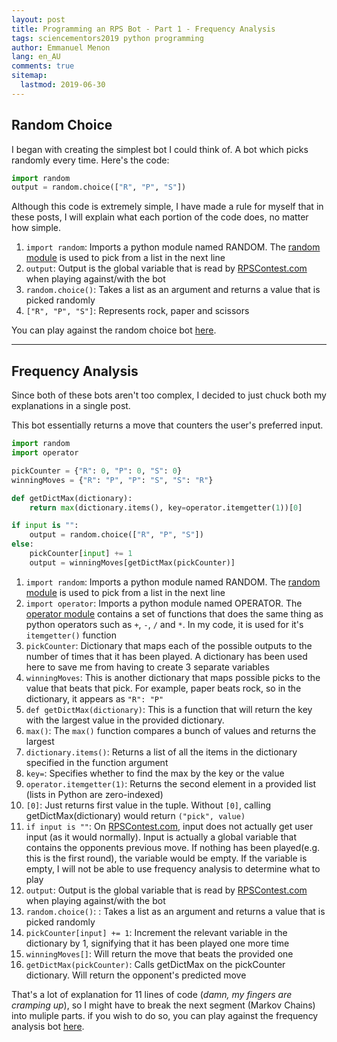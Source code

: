 ```yaml
---
layout: post
title: Programming an RPS Bot - Part 1 - Frequency Analysis
tags: sciencementors2019 python programming
author: Emmanuel Menon
lang: en_AU
comments: true
sitemap:
  lastmod: 2019-06-30
---
```

## Random Choice
I began with creating the simplest bot I could think of. A bot which picks randomly every time.<!--more--> Here's the code:

```python
import random
output = random.choice(["R", "P", "S"])
```

Although this code is extremely simple, I have made a rule for myself that in these posts, I will explain what each portion of the code does, no matter how simple.
1. `import random`: Imports a python module named RANDOM. The [random module](https://docs.python.org/3/library/random.html) is used to pick from a list in the next line
2. `output`: Output is the global variable that is read by [RPSContest.com](http://www.rpscontest.com) when playing against/with the bot
3. `random.choice()`: Takes a list as an argument and returns a value that is picked randomly
4. `["R", "P", "S"]`: Represents rock, paper and scissors

You can play against the random choice bot [here](http://www.rpscontest.com/human/5706164826275840?).

***

## Frequency Analysis
Since both of these bots aren't too complex, I decided to just chuck both my explanations in a single post.

This bot essentially returns a move that counters the user's preferred input.

```python
import random
import operator

pickCounter = {"R": 0, "P": 0, "S": 0}
winningMoves = {"R": "P", "P": "S", "S": "R"}

def getDictMax(dictionary):
    return max(dictionary.items(), key=operator.itemgetter(1))[0]

if input is "":
    output = random.choice(["R", "P", "S"])
else:
    pickCounter[input] += 1
    output = winningMoves[getDictMax(pickCounter)]
```

1. `import random`: Imports a python module named RANDOM. The [random module](https://docs.python.org/3/library/random.html) is used to pick from a list in the next line
2. `import operator`: Imports a python module named OPERATOR. The [operator module](https://docs.python.org/3/library/operator.html) contains a set of functions that does the same thing as python operators such as `+`, `-`, `/` and `*`. In my code, it is used for it's `itemgetter()` function
3. `pickCounter`: Dictionary that maps each of the possible outputs to the number of times that it has been played. A dictionary has been used here to save me from having to create 3 separate variables
4. `winningMoves`: This is another dictionary that maps possible picks to the value that beats that pick. For example, paper beats rock, so in the dictionary, it appears as `"R": "P"`
5. `def getDictMax(dictionary)`: This is a function that will return the key with the largest value in the provided dictionary.
6. `max()`: The `max()` function compares a bunch of values and returns the largest
7. `dictionary.items()`: Returns a list of all the items in the dictionary specified in the function argument
8. `key=`: Specifies whether to find the max by the key or the value
9. `operator.itemgetter(1)`: Returns the second element in a provided list (lists in Python are zero-indexed)
10. `[0]`: Just returns first value in the tuple. Without `[0]`, calling getDictMax(dictionary) would return `("pick", value)`
11. `if input is ""`: On [RPSContest.com](rpscontest.com), input does not actually get user input (as it would normally). Input is actually a global variable that contains the opponents previous move. If nothing has been played(e.g. this is the first round), the variable would be empty. If the variable is empty, I will not be able to use frequency analysis to determine what to play
12. `output`: Output is the global variable that is read by [RPSContest.com](http://www.rpscontest.com) when playing against/with the bot
13. `random.choice()`: : Takes a list as an argument and returns a value that is picked randomly
14. `pickCounter[input] += 1`: Increment the relevant variable in the dictionary by 1, signifying that it has been played one more time
15. `winningMoves[]`: Will return the move that beats the provided one
16. `getDictMax(pickCounter)`: Calls getDictMax on the pickCounter dictionary. Will return the opponent's predicted move

That's a lot of explanation for 11 lines of code (*damn, my fingers are cramping up*), so I might have to break the next segment (Markov Chains) into muliple parts. if you wish to do so, you can play against the frequency analysis bot [here](http://www.rpscontest.com/human/5118816036061184?).
